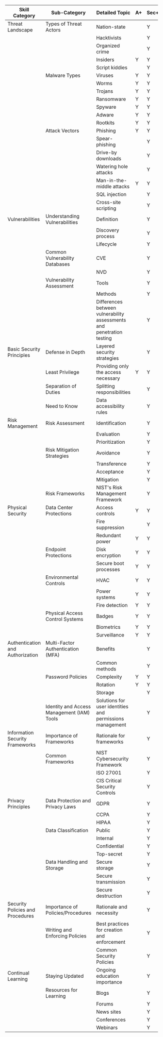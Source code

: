 | Skill Category | Sub-Category | Detailed Topic | A+ | Sec+ | Net+ |
| --- | --- | --- | --- | --- | --- |
| Threat Landscape | Types of Threat Actors | Nation-state |  | Y |  |
|  |  | Hacktivists |  | Y |  |
|  |  | Organized crime |  | Y |  |
|  |  | Insiders | Y | Y |  |
|  |  | Script kiddies |  | Y |  |
|  | Malware Types | Viruses | Y | Y | Y |
|  |  | Worms | Y | Y | Y |
|  |  | Trojans | Y | Y | Y |
|  |  | Ransomware | Y | Y | Y |
|  |  | Spyware | Y | Y | Y |
|  |  | Adware | Y | Y | Y |
|  |  | Rootkits | Y | Y | Y |
|  | Attack Vectors | Phishing | Y | Y | Y |
|  |  | Spear-phishing |  | Y | Y |
|  |  | Drive-by downloads |  | Y | Y |
|  |  | Watering hole attacks |  | Y |  |
|  |  | Man-in-the-middle attacks | Y | Y | Y |
|  |  | SQL injection |  | Y | Y |
|  |  | Cross-site scripting |  | Y | Y |
| Vulnerabilities | Understanding Vulnerabilities | Definition |  | Y | Y |
|  |  | Discovery process |  | Y |  |
|  |  | Lifecycle |  | Y | Y |
|  | Common Vulnerability Databases | CVE |  | Y |  |
|  |  | NVD |  | Y |  |
|  | Vulnerability Assessment | Tools |  | Y |  |
|  |  | Methods |  | Y |  |
|  |  | Differences between vulnerability assessments and penetration testing |  | Y |  |
| Basic Security Principles | Defense in Depth | Layered security strategies |  | Y | Y |
|  | Least Privilege | Providing only the access necessary | Y | Y | Y |
|  | Separation of Duties | Splitting responsibilities |  | Y | Y |
|  | Need to Know | Data accessibility rules |  | Y | Y |
| Risk Management | Risk Assessment | Identification |  | Y | Y |
|  |  | Evaluation |  | Y |  |
|  |  | Prioritization |  | Y |  |
|  | Risk Mitigation Strategies | Avoidance |  | Y |  |
|  |  | Transference |  | Y |  |
|  |  | Acceptance |  | Y |  |
|  |  | Mitigation |  | Y |  |
|  | Risk Frameworks | NIST's Risk Management Framework |  | Y |  |
| Physical Security | Data Center Protections | Access controls | Y | Y | Y |
|  |  | Fire suppression |  | Y |  |
|  |  | Redundant power | Y | Y | Y |
|  | Endpoint Protections | Disk encryption | Y | Y | Y |
|  |  | Secure boot processes | Y | Y | Y |
|  | Environmental Controls | HVAC | Y | Y |  |
|  |  | Power systems | Y | Y |  |
|  |  | Fire detection | Y | Y |  |
|  | Physical Access Control Systems | Badges | Y | Y | Y |
|  |  | Biometrics | Y | Y | Y |
|  |  | Surveillance | Y | Y | Y |
| Authentication and Authorization | Multi-Factor Authentication (MFA) | Benefits |  | Y | Y |
|  |  | Common methods |  | Y | Y |
|  | Password Policies | Complexity | Y | Y | Y |
|  |  | Rotation | Y | Y | Y |
|  |  | Storage |  | Y | Y |
|  | Identity and Access Management (IAM) Tools | Solutions for user identities and permissions management |  | Y | Y |
| Information Security Frameworks | Importance of Frameworks | Rationale for frameworks |  | Y |  |
|  | Common Frameworks | NIST Cybersecurity Framework |  | Y |  |
|  |  | ISO 27001 |  | Y |  |
|  |  | CIS Critical Security Controls |  | Y |  |
| Privacy Principles | Data Protection and Privacy Laws | GDPR |  | Y |  |
|  |  | CCPA |  | Y |  |
|  |  | HIPAA |  | Y |  |
|  | Data Classification | Public |  | Y | Y |
|  |  | Internal |  | Y | Y |
|  |  | Confidential |  | Y | Y |
|  |  | Top-secret |  | Y | Y |
|  | Data Handling and Storage | Secure storage |  | Y | Y |
|  |  | Secure transmission |  | Y | Y |
|  |  | Secure destruction |  | Y | Y |
| Security Policies and Procedures | Importance of Policies/Procedures | Rationale and necessity |  | Y | Y |
|  | Writing and Enforcing Policies | Best practices for creation and enforcement |  | Y | Y |
|  |  | Common Security Policies |  | Y | Y |
| Continual Learning | Staying Updated | Ongoing education importance |  | Y |  |
|  | Resources for Learning | Blogs |  | Y |  |
|  |  | Forums |  | Y |  |
|  |  | News sites |  | Y |  |
|  |  | Conferences |  | Y |  |
|  |  | Webinars |  | Y |  |
